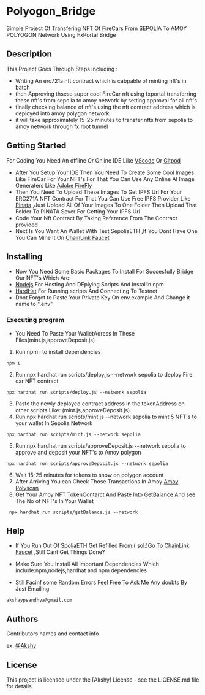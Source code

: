 # Polyogon_Bridge
Simple Project Of Transfering NFT Of FireCars From SEPOLIA To AMOY POLYOGON Network Using FxPortal Bridge
## Description
This Project Goes Through Steps Including :
* Writing An erc721a nft contract which is cabpable of minting nft's in batch
* then Approving thsese super cool FireCar nft using fxportal transferring these nft's from sepolia to amoy network by setting approval for all nft's
* finally checking balance of nft's using the nft contract address which is deployed into amoy polygon network
* it will take approximately 15-25 minutes to transfer nfts from sepolia to amoy network through fx root tunnel
## Getting Started
For Coding You Need An offline Or Online IDE Like [VScode](https://code.visualstudio.com/) Or [Gitpod](https://www.gitpod.io/)
* After You Setup Your IDE Then You Need To Create Some Cool Images Like FireCar For Your NFT's For That You Can Use Any Online AI Image Generaters Like [Adobe FireFly](https://www.adobe.com/products/firefly.html) 
* Then You Need To Upload These Images To Get IPFS Url For Your ERC271A NFT Contract For That You Can Use Free IPFS Provider Like [Pinata](https://www.pinata.cloud/) ,Just Upload All Of Your Images To One Folder Then Upload That Folder To PINATA Sever For Getting Your IPFS Url 
* Code Your Nft Contract By Taking Reference From The Contract provided
* Next Is You Want An Wallet With Test SepoliaETH ,If You Dont Have One You Can Mine It On [ChainLink Faucet](https://faucets.chain.link/)
## Installing

* Now You Need Some Basic  Packages To Install For Succesfully Bridge Our NFT's Which Are:
* [Nodejs](https://nodejs.org/en/download/current) For Hosting And DEplying Scripts And Installin npm
* [HardHat](https://hardhat.org/) For Running scripts And Connecting To Testnet
* Dont Forget to Paste Your Private Key On env.example And Change it name to ".env"
### Executing program

* You Need To Paste Your WalletAdress In These Files(mint.js,approveDeposit.js)
1. Run npm i to install dependencies
```
npm i
```
2. Run npx hardhat run scripts/deploy.js --network sepolia to deploy Fire car NFT contract
```
npx hardhat run scripts/deploy.js --network sepolia
```
3. Paste the newly deployed contract address in the tokenAddress on other scripts Like:
(mint.js,approveDeposit.js)
4. Run npx hardhat run scripts/mint.js --network sepolia to mint 5 NFT's to your wallet In Sepolia Network
```
npx hardhat run scripts/mint.js --network sepolia
```
5. Run npx hardhat run scripts/approveDeposit.js --network sepolia to approve and deposit your NFT's to Amoy polygon
```
npx hardhat run scripts/approveDeposit.js --network sepolia
```
6. Wait 15-25 minutes for tokens to show on polygon account
7. After Arriving You can Check Those Transactions In Amoy [Amoy Polyscan](https://amoy.polygonscan.com/)
8. Get Your Amoy NFT TokenContarct And Paste Into GetBalance And see The No of NFT's In Your Wallet
```
 npx hardhat run scripts/getBalance.js --network
```

## Help

* If You Run Out Of SpoliaETH Get Refilled From:(
 sol:)Go To [ChainLink Faucet](https://faucets.chain.link/) ,Still Cant Get Things Done?
* Make Sure You Install All Important Dependencies Which include:npm,nodejs,hardhat and npm dependencies

* Still Facinf some Random Errors Feel Free To Ask Me Any doubts By Just Emailing
```
akshaypsandhya@gmail.com
```

## Authors

Contributors names and contact info


ex. [@Akshy](amarnath759498@gmail.com)


## License

This project is licensed under the [Akshy] License - see the LICENSE.md file for details
